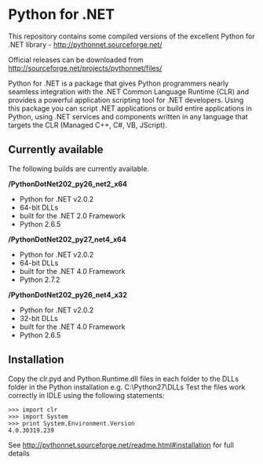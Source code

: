 Python for .NET
================================

This repository contains some compiled versions of the excellent Python for .NET library - http://pythonnet.sourceforge.net/

Official releases can be downloaded from http://sourceforge.net/projects/pythonnet/files/

Python for .NET is a package that gives Python programmers nearly seamless integration with the .NET Common Language Runtime (CLR) and provides a powerful application scripting tool for .NET developers. Using this package you can script .NET applications or build entire applications in Python, using .NET services and components written in any language that targets the CLR (Managed C++, C#, VB, JScript). 

Currently available
-------------------

The following builds are currently available. 

**/PythonDotNet202_py26_net2_x64**

* Python for .NET v2.0.2
* 64-bit DLLs 
* built for the .NET 2.0 Framework
* Python 2.6.5

**/PythonDotNet202_py27_net4_x64**

* Python for .NET v2.0.2
* 64-bit DLLs 
* built for the .NET 4.0 Framework
* Python 2.7.2

**/PythonDotNet202_py26_net4_x32**

* Python for .NET v2.0.2
* 32-bit DLLs 
* built for the .NET 4.0 Framework
* Python 2.6.5

Installation
------------

Copy the clr.pyd and Python.Runtime.dll files in each folder to the DLLs folder in the Python installation e.g. C:\Python27\DLLs
Test the files work correctly in IDLE using the following statements: 

	>>> import clr
	>>> import System
	>>> print System.Environment.Version
	4.0.30319.239

See http://pythonnet.sourceforge.net/readme.html#installation for full details